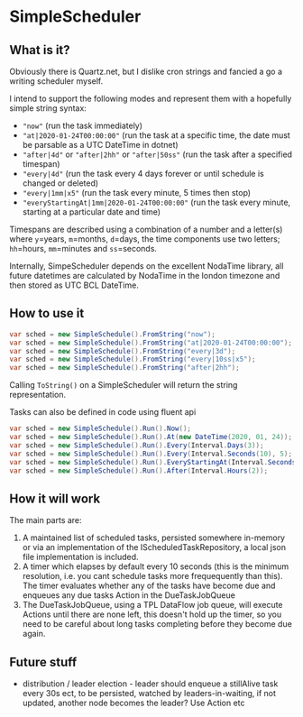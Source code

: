 # SimpleScheduler

## What is it?

Obviously there is Quartz.net, but I dislike cron strings and fancied a go a writing scheduler myself.

I intend to support the following modes and represent them with a hopefully simple string syntax:
* `"now"` (run the task immediately)
* `"at|2020-01-24T00:00:00"` (run the task at a specific time, the date must be parsable as a UTC DateTime in dotnet)
* `"after|4d"` or `"after|2hh"` or `"after|50ss"` (run the task after a specified timespan)
* `"every|4d"` (run the task every 4 days forever or until schedule is changed or deleted)
* `"every|1mm|x5"` (run the task every minute, 5 times then stop)
* `"everyStartingAt|1mm|2020-01-24T00:00:00"` (run the task every minute, starting at a particular date and time)

Timespans are described using a combination of a number and a letter(s) where `y`=years, `m`=months, `d`=days, the time components use two letters; `hh`=hours, `mm`=minutes and `ss`=seconds.

Internally, SimpeScheduler depends on the excellent NodaTime library, all future datetimes are calculated by NodaTime in the london timezone and then stored as UTC BCL DateTime.

## How to use it

```c#
var sched = new SimpleSchedule().FromString("now");
var sched = new SimpleSchedule().FromString("at|2020-01-24T00:00:00");
var sched = new SimpleSchedule().FromString("every|3d");
var sched = new SimpleSchedule().FromString("every|10ss|x5");
var sched = new SimpleSchedule().FromString("after|2hh");
```
Calling `ToString()` on a SimpleScheduler will return the string representation.

Tasks can also be defined in code using fluent api
```c#
var sched = new SimpleSchedule().Run().Now();
var sched = new SimpleSchedule().Run().At(new DateTime(2020, 01, 24));
var sched = new SimpleSchedule().Run().Every(Interval.Days(3));
var sched = new SimpleSchedule().Run().Every(Interval.Seconds(10), 5);
var sched = new SimpleSchedule().Run().EveryStartingAt(Interval.Seconds(10), new DateTime(2020, 1, 24, 9, 30, 0));
var sched = new SimpleSchedule().Run().After(Interval.Hours(2));
```

## How it will work

The main parts are:
1) A maintained list of scheduled tasks, persisted somewhere in-memory or via an implementation of the IScheduledTaskRepository, a local json file implementation is included.
2) A timer which elapses by default every 10 seconds (this is the minimum resolution, i.e. you cant schedule tasks more frequequently than this). The timer evaluates whether any of the tasks have become due and enqueues any due tasks Action<IJob> in the DueTaskJobQueue
3) The DueTaskJobQueue, using a TPL DataFlow job queue, will execute Actions until there are none left, this doesn't hold up the timer, so you need to be careful about long tasks completing before they become due again.

## Future stuff

* distribution / leader election - leader should enqueue a stillAlive task every 30s ect, to be persisted, watched by leaders-in-waiting, if not updated, another node becomes the leader? Use Action<ISystemJob> etc
